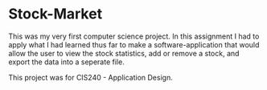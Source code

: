 # Stock-Market

This was my very first computer science project. In this assignment I had to apply what I had learned thus far to make a software-application that would allow the user to view the stock statistics, add or remove a stock, and export the data into a seperate file.

This project was for CIS240 - Application Design.
